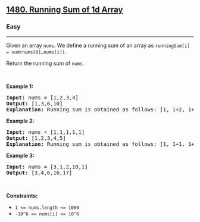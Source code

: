 <h2><a href="https://leetcode.com/problems/running-sum-of-1d-array/">1480. Running Sum of 1d Array</a></h2><h3>Easy</h3><hr><div style="user-select: auto;"><p style="user-select: auto;">Given an array <code style="user-select: auto;">nums</code>. We define a running sum of an array as&nbsp;<code style="user-select: auto;">runningSum[i] = sum(nums[0]…nums[i])</code>.</p>

<p style="user-select: auto;">Return the running sum of <code style="user-select: auto;">nums</code>.</p>

<p style="user-select: auto;">&nbsp;</p>
<p style="user-select: auto;"><strong class="example" style="user-select: auto;">Example 1:</strong></p>

<pre style="user-select: auto;"><strong style="user-select: auto;">Input:</strong> nums = [1,2,3,4]
<strong style="user-select: auto;">Output:</strong> [1,3,6,10]
<strong style="user-select: auto;">Explanation:</strong> Running sum is obtained as follows: [1, 1+2, 1+2+3, 1+2+3+4].</pre>

<p style="user-select: auto;"><strong class="example" style="user-select: auto;">Example 2:</strong></p>

<pre style="user-select: auto;"><strong style="user-select: auto;">Input:</strong> nums = [1,1,1,1,1]
<strong style="user-select: auto;">Output:</strong> [1,2,3,4,5]
<strong style="user-select: auto;">Explanation:</strong> Running sum is obtained as follows: [1, 1+1, 1+1+1, 1+1+1+1, 1+1+1+1+1].</pre>

<p style="user-select: auto;"><strong class="example" style="user-select: auto;">Example 3:</strong></p>

<pre style="user-select: auto;"><strong style="user-select: auto;">Input:</strong> nums = [3,1,2,10,1]
<strong style="user-select: auto;">Output:</strong> [3,4,6,16,17]
</pre>

<p style="user-select: auto;">&nbsp;</p>
<p style="user-select: auto;"><strong style="user-select: auto;">Constraints:</strong></p>

<ul style="user-select: auto;">
	<li style="user-select: auto;"><code style="user-select: auto;">1 &lt;= nums.length &lt;= 1000</code></li>
	<li style="user-select: auto;"><code style="user-select: auto;">-10^6&nbsp;&lt;= nums[i] &lt;=&nbsp;10^6</code></li>
</ul></div>